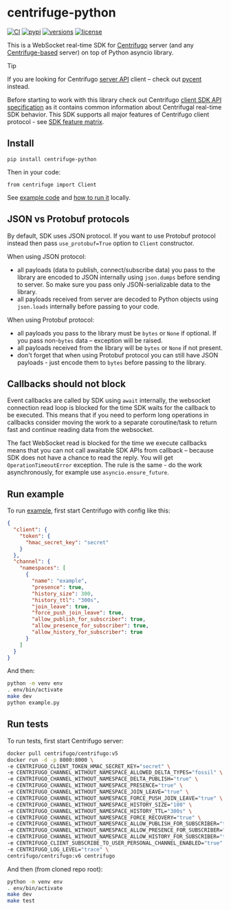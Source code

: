 # centrifuge-python

[![CI](https://github.com/centrifugal/centrifuge-python/actions/workflows/test.yml/badge.svg)](https://github.com/centrifugal/centrifuge-python/actions/workflows/test.yml?query=event%3Apush+branch%3Amaster+workflow%3ATest)
[![pypi](https://img.shields.io/pypi/v/centrifuge-python.svg)](https://pypi.python.org/pypi/centrifuge-python)
[![versions](https://img.shields.io/pypi/pyversions/centrifuge-python.svg)](https://github.com/centrifugal/centrifuge-python)
[![license](https://img.shields.io/github/license/centrifugal/centrifuge-python.svg)](https://github.com/centrifugal/centrifuge-python/blob/master/LICENSE)

This is a WebSocket real-time SDK for [Centrifugo](https://github.com/centrifugal/centrifugo) server (and any [Centrifuge-based](https://github.com/centrifugal/centrifuge) server) on top of Python asyncio library.

> [!TIP]
> If you are looking for Centrifugo [server API](https://centrifugal.dev/docs/server/server_api) client – check out [pycent](https://github.com/centrifugal/pycent) instead.

Before starting to work with this library check out Centrifugo [client SDK API specification](https://centrifugal.dev/docs/transports/client_api) as it contains common information about Centrifugal real-time SDK behavior. This SDK supports all major features of Centrifugo client protocol - see [SDK feature matrix](https://centrifugal.dev/docs/transports/client_sdk#sdk-feature-matrix).

## Install

```
pip install centrifuge-python
```

Then in your code:

```
from centrifuge import Client
```

See [example code](https://github.com/centrifugal/centrifuge-python/blob/master/example.py) and [how to run it](#run-example) locally.

## JSON vs Protobuf protocols

By default, SDK uses JSON protocol. If you want to use Protobuf protocol instead then pass `use_protobuf=True` option to `Client` constructor.

When using JSON protocol:

* all payloads (data to publish, connect/subscribe data) you pass to the library are encoded to JSON internally using `json.dumps` before sending to server. So make sure you pass only JSON-serializable data to the library.
* all payloads received from server are decoded to Python objects using `json.loads` internally before passing to your code.

When using Protobuf protocol:

* all payloads you pass to the library must be `bytes` or `None` if optional. If you pass non-`bytes` data – exception will be raised.
* all payloads received from the library will be `bytes` or `None` if not present.
* don't forget that when using Protobuf protocol you can still have JSON payloads - just encode them to `bytes` before passing to the library.

## Callbacks should not block

Event callbacks are called by SDK using `await` internally, the websocket connection read loop is blocked for the time SDK waits for the callback to be executed. This means that if you need to perform long operations in callbacks consider moving the work to a separate coroutine/task to return fast and continue reading data from the websocket.

The fact WebSocket read is blocked for the time we execute callbacks means that you can not call awaitable SDK APIs from callback – because SDK does not have a chance to read the reply. You will get `OperationTimeoutError` exception. The rule is the same - do the work asynchronously, for example use `asyncio.ensure_future`.

## Run example

To run [example](https://github.com/centrifugal/centrifuge-python/blob/master/example.py), first start Centrifugo with config like this:

```json
{
  "client": {
    "token": {
      "hmac_secret_key": "secret"
    }
  },
  "channel": {
    "namespaces": [
      {
        "name": "example",
        "presence": true,
        "history_size": 300,
        "history_ttl": "300s",
        "join_leave": true,
        "force_push_join_leave": true,
        "allow_publish_for_subscriber": true,
        "allow_presence_for_subscriber": true,
        "allow_history_for_subscriber": true
      }
    ]
  }
}
```

And then:

```bash
python -m venv env
. env/bin/activate
make dev
python example.py
```

## Run tests

To run tests, first start Centrifugo server:

```bash
docker pull centrifugo/centrifugo:v5
docker run -d -p 8000:8000 \
-e CENTRIFUGO_CLIENT_TOKEN_HMAC_SECRET_KEY="secret" \
-e CENTRIFUGO_CHANNEL_WITHOUT_NAMESPACE_ALLOWED_DELTA_TYPES="fossil" \
-e CENTRIFUGO_CHANNEL_WITHOUT_NAMESPACE_DELTA_PUBLISH="true" \
-e CENTRIFUGO_CHANNEL_WITHOUT_NAMESPACE_PRESENCE="true" \
-e CENTRIFUGO_CHANNEL_WITHOUT_NAMESPACE_JOIN_LEAVE="true" \
-e CENTRIFUGO_CHANNEL_WITHOUT_NAMESPACE_FORCE_PUSH_JOIN_LEAVE="true" \
-e CENTRIFUGO_CHANNEL_WITHOUT_NAMESPACE_HISTORY_SIZE="100" \
-e CENTRIFUGO_CHANNEL_WITHOUT_NAMESPACE_HISTORY_TTL="300s" \
-e CENTRIFUGO_CHANNEL_WITHOUT_NAMESPACE_FORCE_RECOVERY="true" \
-e CENTRIFUGO_CHANNEL_WITHOUT_NAMESPACE_ALLOW_PUBLISH_FOR_SUBSCRIBER="true" \
-e CENTRIFUGO_CHANNEL_WITHOUT_NAMESPACE_ALLOW_PRESENCE_FOR_SUBSCRIBER="true" \
-e CENTRIFUGO_CHANNEL_WITHOUT_NAMESPACE_ALLOW_HISTORY_FOR_SUBSCRIBER="true" \
-e CENTRIFUGO_CLIENT_SUBSCRIBE_TO_USER_PERSONAL_CHANNEL_ENABLED="true" \
-e CENTRIFUGO_LOG_LEVEL="trace" \
centrifugo/centrifugo:v6 centrifugo
```

And then (from cloned repo root):

```bash
python -m venv env
. env/bin/activate
make dev
make test
```
